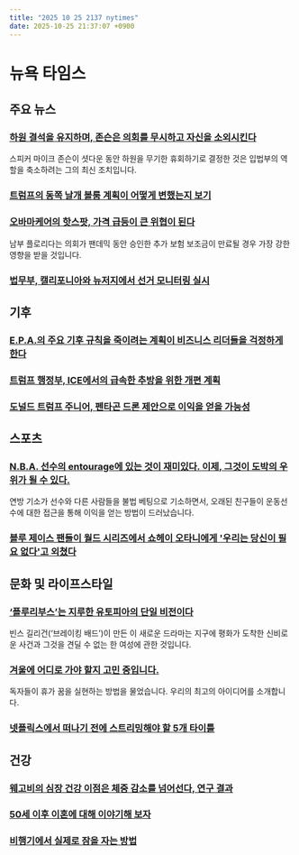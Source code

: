 ```yaml
---
title: "2025 10 25 2137 nytimes"
date: 2025-10-25 21:37:07 +0900
---
```


# 뉴욕 타임스
## 주요 뉴스

### [하원 결석을 유지하며, 존슨은 의회를 무시하고 자신을 소외시킨다](https://www.nytimes.com/2025/10/25/us/politics/mike-johnson-speaker-congress.html)
 스피커 마이크 존슨이 셧다운 동안 하원을 무기한 휴회하기로 결정한 것은 입법부의 역할을 축소하려는 그의 최신 조치입니다.
### [트럼프의 동쪽 날개 볼룸 계획이 어떻게 변했는지 보기](https://www.nytimes.com/interactive/2025/10/25/us/politics/trump-east-wing-ballroom-plans.html)
### [오바마케어의 핫스팟, 가격 급등이 큰 위협이 된다](https://www.nytimes.com/2025/10/25/us/obamacare-price-spikes-lost-subsidies-threaten-florida.html)
 남부 플로리다는 의회가 팬데믹 동안 승인한 추가 보험 보조금이 만료될 경우 가장 강한 영향을 받을 것입니다.
### [법무부, 캘리포니아와 뉴저지에서 선거 모니터링 실시](https://www.nytimes.com/2025/10/24/us/politics/doj-election-monitors-california-new-jersey.html)
## 기후

### [E.P.A.의 주요 기후 규칙을 죽이려는 계획이 비즈니스 리더들을 걱정하게 한다](https://www.nytimes.com/2025/10/25/climate/endangerment-finding-auto-energy-lawsuits.html)
### [트럼프 행정부, ICE에서의 급속한 추방을 위한 개편 계획](https://www.nytimes.com/2025/10/24/us/politics/trump-deportations-ice.html)
### [도널드 트럼프 주니어, 펜타곤 드론 제안으로 이익을 얻을 가능성](https://www.nytimes.com/2025/10/24/us/politics/trump-drones-pentagon.html)
## 스포츠

### [N.B.A. 선수의 entourage에 있는 것이 재미있다. 이제, 그것이 도박의 우위가 될 수 있다.](https://www.nytimes.com/2025/10/25/nyregion/nba-gambling-scandal-players.html)
 연방 기소가 선수와 다른 사람들을 불법 베팅으로 기소하면서, 오래된 친구들이 운동선수에 대한 접근을 통해 이익을 얻는 방법이 드러났습니다.
### [블루 제이스 팬들이 월드 시리즈에서 쇼헤이 오타니에게 '우리는 당신이 필요 없다'고 외쳤다](https://www.athletic/6748581/2025/10/24/shohei-ohtani-toronto-fans-chant/)
## 문화 및 라이프스타일

### [‘플루리부스’는 지루한 유토피아의 단일 비전이다](https://www.nytimes.com/2025/10/24/arts/television/pluribus-vince-gilligan.html)
 빈스 길리건(‘브레이킹 배드’)이 만든 이 새로운 드라마는 지구에 평화가 도착한 신비로운 사건과 그것을 견딜 수 없는 한 여성에 관한 것입니다.
### [겨울에 어디로 가야 할지 고민 중입니다.](https://www.nytimes.com/2025/10/23/t-magazine/winter-vacation-travel-trip-ideas.html)
 독자들이 휴가 꿈을 실현하는 방법을 물었습니다. 우리의 최고의 아이디어를 소개합니다.
### [넷플릭스에서 떠나기 전에 스트리밍해야 할 5개 타이틀](https://www.nytimes.com/2025/10/24/arts/television/netflix-leaving-november.html)
## 건강

### [웨고비의 심장 건강 이점은 체중 감소를 넘어선다, 연구 결과](https://www.nytimes.com/2025/10/22/well/wegovy-cardiovascular-benefits-weight-loss-study.html)
### [50세 이후 이혼에 대해 이야기해 보자](https://www.nytimes.com/2025/10/14/well/family/gray-divorce-callout.html)
### [비행기에서 실제로 잠을 자는 방법](https://www.nytimes.com/2024/12/19/well/sleep-tips-long-flights.html)